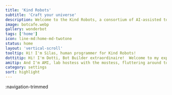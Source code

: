 ```yaml
---
title: 'Kind Robots'
subtitle: 'Craft your universe'
description: Welcome to the Kind Robots, a consortium of AI-assisted tools to generate text and art, and share your creations with others.
image: botcafe.webp
gallery: wonderbot
tags: ['home']
icon: line-md:home-md-twotone
status: home
layout: 'vertical-scroll'
tooltip: Hi! I'm Silas, human programmer for Kind Robots!
dottitip: Hi! I'm Dotti, Bot Builder extraordinaire!  Welcome to my experiential laboratory.
amitip: And I'm AMI, lab hostess with the mostess, fluttering around to make your day a zillion times better! Stop by our Bot Cafe and say hi!
category: settings
sort: highlight
---
```


:navigation-trimmed

